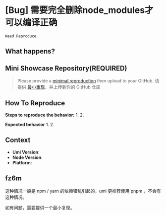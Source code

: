 # [Bug] 需要完全删除node_modules才可以编译正确

`Need Reproduce`

<!--
感谢您向我们反馈问题，为了高效的解决问题，我们期望你能提供以下信息：
-->

## What happens?

<!-- A clear and concise description of what the bug is. -->
<!-- 清晰的描述下遇到的问题。-->

## Mini Showcase Repository(REQUIRED)

> Please provide a [minimal reproduction](https://stackoverflow.com/help/minimal-reproducible-example) then upload to your GitHub. 请提供 [最小重现](https://stackoverflow.com/help/minimal-reproducible-example)，并上传到你的 GitHub 仓库

<!-- 为节约大家的时间，无复现步骤的 ISSUE 会被关闭，提供之后再 REOPEN -->
<!-- YOUR_REPOSITORY_URL on github or stackbliz -->

## How To Reproduce

**Steps to reproduce the behavior:** 1. 2.

**Expected behavior** 1. 2.

<!-- 请提供复现链接/步骤，错误日志以及相关配置 -->

## Context

- **Umi Version**:
- **Node Version**:
- **Platform**:

## fz6m

这种情况一般是 npm / yarn 的依赖错乱引起的，umi 更推荐使用 pnpm ，不会有这种情况。

如有问题，需要提供一个最小复现。
